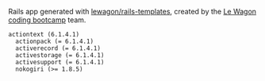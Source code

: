 Rails app generated with [lewagon/rails-templates](https://github.com/lewagon/rails-templates), created by the [Le Wagon coding bootcamp](https://www.lewagon.com) team.

    actiontext (6.1.4.1)
      actionpack (= 6.1.4.1)
      activerecord (= 6.1.4.1)
      activestorage (= 6.1.4.1)
      activesupport (= 6.1.4.1)
      nokogiri (>= 1.8.5)
